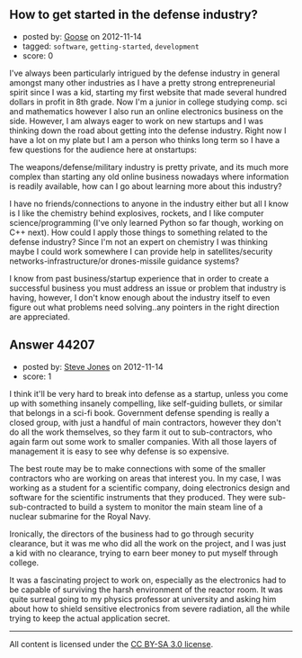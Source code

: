 ## How to get started in the defense industry?

- posted by: [Goose](https://stackexchange.com/users/-1/21596-goose) on 2012-11-14
- tagged: `software`, `getting-started`, `development`
- score: 0

I've always been particularly intrigued by the defense industry in general amongst many other industries as I have a pretty strong entrepreneurial spirit since I was a kid, starting my first website that made several hundred dollars in profit in 8th grade. Now I'm a junior in college studying comp. sci and mathematics however I also run an online electronics business on the side. However, I am always eager to work on new startups and I was thinking down the road about getting into the defense industry. Right now I have a lot on my plate but I am a person who thinks long term so I have a few questions for the audience here at onstartups:

The weapons/defense/military industry is pretty private, and its much more complex than starting any old online business nowadays where information is readily available, how can I go about learning more about this industry?

I have no friends/connections to anyone in the industry either but all I know is I like the chemistry behind explosives, rockets, and I like computer science/programming (I've only learned Python so far though, working on C++ next). How could I apply those things to something related to the defense industry? Since I'm not an expert on chemistry I was thinking maybe I could work somewhere I can provide help in satellites/security networks-infrastructure/or drones-missile guidance systems?

I know from past business/startup experience that in order to create a successful business you must address an issue or problem that industry is having, however, I don't know enough about the industry itself to even figure out what problems need solving..any pointers in the right direction are appreciated.


## Answer 44207

- posted by: [Steve Jones](https://stackexchange.com/users/-1/12985-steve-jones) on 2012-11-14
- score: 1

I think it'll be very hard to break into defense as a startup, unless you come up with something insanely compelling, like self-guiding bullets, or similar that belongs in a sci-fi book. Government defense spending is really a closed group, with just a handful of main contractors, however they don't do all the work themselves, so they farm it out to sub-contractors, who again farm out some work to smaller companies. With all those layers of management it is easy to see why defense is so expensive.

The best route may be to make connections with some of the smaller contractors who are working on areas that interest you. In my case, I was working as a student for a scientific company, doing electronics design and software for the scientific instruments that they produced. They were sub-sub-contracted to build a system to monitor the main steam line of a nuclear submarine for the Royal Navy.

Ironically, the directors of the business had to go through security clearance, but it was me who did all the work on the project, and I was just a kid with no clearance, trying to earn beer money to put myself through college.

It was a fascinating project to work on, especially as the electronics had to be capable of surviving the harsh environment of the reactor room. It was quite surreal going to my physics professor at university and asking him about how to shield sensitive electronics from severe radiation, all the while trying to keep the actual application secret.



---

All content is licensed under the [CC BY-SA 3.0 license](https://creativecommons.org/licenses/by-sa/3.0/).
